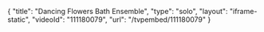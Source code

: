 {
    "title": "Dancing Flowers Bath Ensemble",
    "type": "solo",
    "layout": "iframe-static",
    "videoId": "111180079",
    "url": "\/tvpembed\/111180079"
}